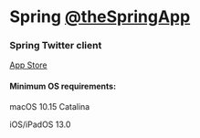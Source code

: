 # Spring [@theSpringApp](https://twitter.com/theSpringApp)
### Spring Twitter client

[App Store](https://geo.itunes.apple.com/app/id1508706541)

#### Minimum OS requirements: 

macOS 10.15 Catalina

iOS/iPadOS 13.0
